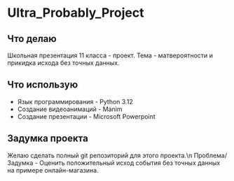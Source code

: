 # Ultra_Probably_Project
 ## Что делаю
  
  Школьная презентация 11 класса - проект. Тема - матвероятности и прикидка исхода без точных данных.

 ## Что использую

  * Язык программирования - Python 3.12
  * Создание видеоанимаций - Manim
  * Создание презентации - Microsoft Powerpoint
  
 ## Задумка проекта

  Желаю сделать полный git репозиторий для этого проекта.\n
  Проблема/Задумка - Оценить положительный исход события без точных данных на примере онлайн-магазина.

